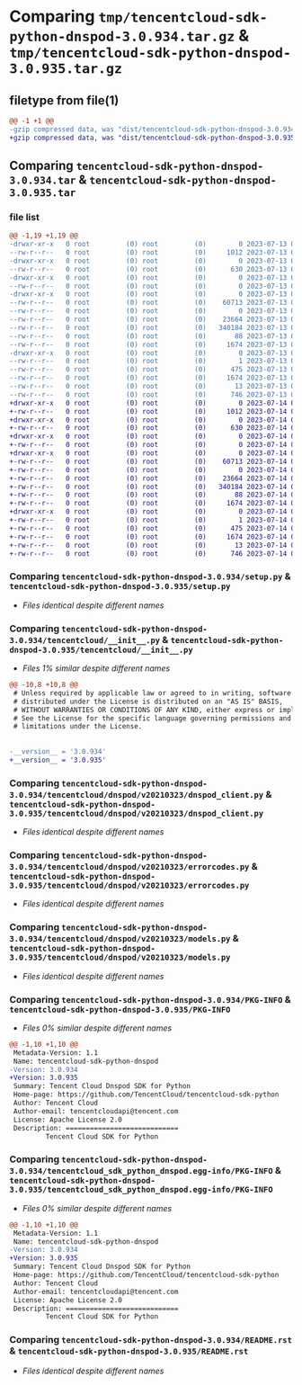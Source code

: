 # Comparing `tmp/tencentcloud-sdk-python-dnspod-3.0.934.tar.gz` & `tmp/tencentcloud-sdk-python-dnspod-3.0.935.tar.gz`

## filetype from file(1)

```diff
@@ -1 +1 @@
-gzip compressed data, was "dist/tencentcloud-sdk-python-dnspod-3.0.934.tar", last modified: Thu Jul 13 00:20:54 2023, max compression
+gzip compressed data, was "dist/tencentcloud-sdk-python-dnspod-3.0.935.tar", last modified: Fri Jul 14 00:22:27 2023, max compression
```

## Comparing `tencentcloud-sdk-python-dnspod-3.0.934.tar` & `tencentcloud-sdk-python-dnspod-3.0.935.tar`

### file list

```diff
@@ -1,19 +1,19 @@
-drwxr-xr-x   0 root         (0) root         (0)        0 2023-07-13 00:20:54.000000 tencentcloud-sdk-python-dnspod-3.0.934/
--rw-r--r--   0 root         (0) root         (0)     1012 2023-07-13 00:20:54.000000 tencentcloud-sdk-python-dnspod-3.0.934/setup.py
-drwxr-xr-x   0 root         (0) root         (0)        0 2023-07-13 00:20:54.000000 tencentcloud-sdk-python-dnspod-3.0.934/tencentcloud/
--rw-r--r--   0 root         (0) root         (0)      630 2023-07-13 00:20:54.000000 tencentcloud-sdk-python-dnspod-3.0.934/tencentcloud/__init__.py
-drwxr-xr-x   0 root         (0) root         (0)        0 2023-07-13 00:20:54.000000 tencentcloud-sdk-python-dnspod-3.0.934/tencentcloud/dnspod/
--rw-r--r--   0 root         (0) root         (0)        0 2023-07-13 00:20:54.000000 tencentcloud-sdk-python-dnspod-3.0.934/tencentcloud/dnspod/__init__.py
-drwxr-xr-x   0 root         (0) root         (0)        0 2023-07-13 00:20:54.000000 tencentcloud-sdk-python-dnspod-3.0.934/tencentcloud/dnspod/v20210323/
--rw-r--r--   0 root         (0) root         (0)    60713 2023-07-13 00:20:54.000000 tencentcloud-sdk-python-dnspod-3.0.934/tencentcloud/dnspod/v20210323/dnspod_client.py
--rw-r--r--   0 root         (0) root         (0)        0 2023-07-13 00:20:54.000000 tencentcloud-sdk-python-dnspod-3.0.934/tencentcloud/dnspod/v20210323/__init__.py
--rw-r--r--   0 root         (0) root         (0)    23664 2023-07-13 00:20:54.000000 tencentcloud-sdk-python-dnspod-3.0.934/tencentcloud/dnspod/v20210323/errorcodes.py
--rw-r--r--   0 root         (0) root         (0)   340184 2023-07-13 00:20:54.000000 tencentcloud-sdk-python-dnspod-3.0.934/tencentcloud/dnspod/v20210323/models.py
--rw-r--r--   0 root         (0) root         (0)       88 2023-07-13 00:20:54.000000 tencentcloud-sdk-python-dnspod-3.0.934/setup.cfg
--rw-r--r--   0 root         (0) root         (0)     1674 2023-07-13 00:20:54.000000 tencentcloud-sdk-python-dnspod-3.0.934/PKG-INFO
-drwxr-xr-x   0 root         (0) root         (0)        0 2023-07-13 00:20:54.000000 tencentcloud-sdk-python-dnspod-3.0.934/tencentcloud_sdk_python_dnspod.egg-info/
--rw-r--r--   0 root         (0) root         (0)        1 2023-07-13 00:20:54.000000 tencentcloud-sdk-python-dnspod-3.0.934/tencentcloud_sdk_python_dnspod.egg-info/dependency_links.txt
--rw-r--r--   0 root         (0) root         (0)      475 2023-07-13 00:20:54.000000 tencentcloud-sdk-python-dnspod-3.0.934/tencentcloud_sdk_python_dnspod.egg-info/SOURCES.txt
--rw-r--r--   0 root         (0) root         (0)     1674 2023-07-13 00:20:54.000000 tencentcloud-sdk-python-dnspod-3.0.934/tencentcloud_sdk_python_dnspod.egg-info/PKG-INFO
--rw-r--r--   0 root         (0) root         (0)       13 2023-07-13 00:20:54.000000 tencentcloud-sdk-python-dnspod-3.0.934/tencentcloud_sdk_python_dnspod.egg-info/top_level.txt
--rw-r--r--   0 root         (0) root         (0)      746 2023-07-13 00:20:54.000000 tencentcloud-sdk-python-dnspod-3.0.934/README.rst
+drwxr-xr-x   0 root         (0) root         (0)        0 2023-07-14 00:22:27.000000 tencentcloud-sdk-python-dnspod-3.0.935/
+-rw-r--r--   0 root         (0) root         (0)     1012 2023-07-14 00:22:26.000000 tencentcloud-sdk-python-dnspod-3.0.935/setup.py
+drwxr-xr-x   0 root         (0) root         (0)        0 2023-07-14 00:22:27.000000 tencentcloud-sdk-python-dnspod-3.0.935/tencentcloud/
+-rw-r--r--   0 root         (0) root         (0)      630 2023-07-14 00:22:26.000000 tencentcloud-sdk-python-dnspod-3.0.935/tencentcloud/__init__.py
+drwxr-xr-x   0 root         (0) root         (0)        0 2023-07-14 00:22:27.000000 tencentcloud-sdk-python-dnspod-3.0.935/tencentcloud/dnspod/
+-rw-r--r--   0 root         (0) root         (0)        0 2023-07-14 00:22:26.000000 tencentcloud-sdk-python-dnspod-3.0.935/tencentcloud/dnspod/__init__.py
+drwxr-xr-x   0 root         (0) root         (0)        0 2023-07-14 00:22:27.000000 tencentcloud-sdk-python-dnspod-3.0.935/tencentcloud/dnspod/v20210323/
+-rw-r--r--   0 root         (0) root         (0)    60713 2023-07-14 00:22:26.000000 tencentcloud-sdk-python-dnspod-3.0.935/tencentcloud/dnspod/v20210323/dnspod_client.py
+-rw-r--r--   0 root         (0) root         (0)        0 2023-07-14 00:22:26.000000 tencentcloud-sdk-python-dnspod-3.0.935/tencentcloud/dnspod/v20210323/__init__.py
+-rw-r--r--   0 root         (0) root         (0)    23664 2023-07-14 00:22:26.000000 tencentcloud-sdk-python-dnspod-3.0.935/tencentcloud/dnspod/v20210323/errorcodes.py
+-rw-r--r--   0 root         (0) root         (0)   340184 2023-07-14 00:22:26.000000 tencentcloud-sdk-python-dnspod-3.0.935/tencentcloud/dnspod/v20210323/models.py
+-rw-r--r--   0 root         (0) root         (0)       88 2023-07-14 00:22:27.000000 tencentcloud-sdk-python-dnspod-3.0.935/setup.cfg
+-rw-r--r--   0 root         (0) root         (0)     1674 2023-07-14 00:22:27.000000 tencentcloud-sdk-python-dnspod-3.0.935/PKG-INFO
+drwxr-xr-x   0 root         (0) root         (0)        0 2023-07-14 00:22:27.000000 tencentcloud-sdk-python-dnspod-3.0.935/tencentcloud_sdk_python_dnspod.egg-info/
+-rw-r--r--   0 root         (0) root         (0)        1 2023-07-14 00:22:27.000000 tencentcloud-sdk-python-dnspod-3.0.935/tencentcloud_sdk_python_dnspod.egg-info/dependency_links.txt
+-rw-r--r--   0 root         (0) root         (0)      475 2023-07-14 00:22:27.000000 tencentcloud-sdk-python-dnspod-3.0.935/tencentcloud_sdk_python_dnspod.egg-info/SOURCES.txt
+-rw-r--r--   0 root         (0) root         (0)     1674 2023-07-14 00:22:27.000000 tencentcloud-sdk-python-dnspod-3.0.935/tencentcloud_sdk_python_dnspod.egg-info/PKG-INFO
+-rw-r--r--   0 root         (0) root         (0)       13 2023-07-14 00:22:27.000000 tencentcloud-sdk-python-dnspod-3.0.935/tencentcloud_sdk_python_dnspod.egg-info/top_level.txt
+-rw-r--r--   0 root         (0) root         (0)      746 2023-07-14 00:22:26.000000 tencentcloud-sdk-python-dnspod-3.0.935/README.rst
```

### Comparing `tencentcloud-sdk-python-dnspod-3.0.934/setup.py` & `tencentcloud-sdk-python-dnspod-3.0.935/setup.py`

 * *Files identical despite different names*

### Comparing `tencentcloud-sdk-python-dnspod-3.0.934/tencentcloud/__init__.py` & `tencentcloud-sdk-python-dnspod-3.0.935/tencentcloud/__init__.py`

 * *Files 1% similar despite different names*

```diff
@@ -10,8 +10,8 @@
 # Unless required by applicable law or agreed to in writing, software
 # distributed under the License is distributed on an "AS IS" BASIS,
 # WITHOUT WARRANTIES OR CONDITIONS OF ANY KIND, either express or implied.
 # See the License for the specific language governing permissions and
 # limitations under the License.
 
 
-__version__ = '3.0.934'
+__version__ = '3.0.935'
```

### Comparing `tencentcloud-sdk-python-dnspod-3.0.934/tencentcloud/dnspod/v20210323/dnspod_client.py` & `tencentcloud-sdk-python-dnspod-3.0.935/tencentcloud/dnspod/v20210323/dnspod_client.py`

 * *Files identical despite different names*

### Comparing `tencentcloud-sdk-python-dnspod-3.0.934/tencentcloud/dnspod/v20210323/errorcodes.py` & `tencentcloud-sdk-python-dnspod-3.0.935/tencentcloud/dnspod/v20210323/errorcodes.py`

 * *Files identical despite different names*

### Comparing `tencentcloud-sdk-python-dnspod-3.0.934/tencentcloud/dnspod/v20210323/models.py` & `tencentcloud-sdk-python-dnspod-3.0.935/tencentcloud/dnspod/v20210323/models.py`

 * *Files identical despite different names*

### Comparing `tencentcloud-sdk-python-dnspod-3.0.934/PKG-INFO` & `tencentcloud-sdk-python-dnspod-3.0.935/PKG-INFO`

 * *Files 0% similar despite different names*

```diff
@@ -1,10 +1,10 @@
 Metadata-Version: 1.1
 Name: tencentcloud-sdk-python-dnspod
-Version: 3.0.934
+Version: 3.0.935
 Summary: Tencent Cloud Dnspod SDK for Python
 Home-page: https://github.com/TencentCloud/tencentcloud-sdk-python
 Author: Tencent Cloud
 Author-email: tencentcloudapi@tencent.com
 License: Apache License 2.0
 Description: ============================
         Tencent Cloud SDK for Python
```

### Comparing `tencentcloud-sdk-python-dnspod-3.0.934/tencentcloud_sdk_python_dnspod.egg-info/PKG-INFO` & `tencentcloud-sdk-python-dnspod-3.0.935/tencentcloud_sdk_python_dnspod.egg-info/PKG-INFO`

 * *Files 0% similar despite different names*

```diff
@@ -1,10 +1,10 @@
 Metadata-Version: 1.1
 Name: tencentcloud-sdk-python-dnspod
-Version: 3.0.934
+Version: 3.0.935
 Summary: Tencent Cloud Dnspod SDK for Python
 Home-page: https://github.com/TencentCloud/tencentcloud-sdk-python
 Author: Tencent Cloud
 Author-email: tencentcloudapi@tencent.com
 License: Apache License 2.0
 Description: ============================
         Tencent Cloud SDK for Python
```

### Comparing `tencentcloud-sdk-python-dnspod-3.0.934/README.rst` & `tencentcloud-sdk-python-dnspod-3.0.935/README.rst`

 * *Files identical despite different names*

